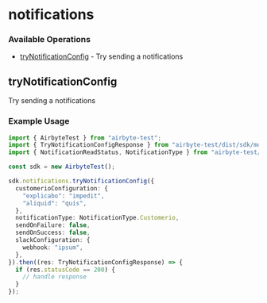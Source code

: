 # notifications

### Available Operations

* [tryNotificationConfig](#trynotificationconfig) - Try sending a notifications

## tryNotificationConfig

Try sending a notifications

### Example Usage

```typescript
import { AirbyteTest } from "airbyte-test";
import { TryNotificationConfigResponse } from "airbyte-test/dist/sdk/models/operations";
import { NotificationReadStatus, NotificationType } from "airbyte-test/dist/sdk/models/shared";

const sdk = new AirbyteTest();

sdk.notifications.tryNotificationConfig({
  customerioConfiguration: {
    "explicabo": "impedit",
    "aliquid": "quis",
  },
  notificationType: NotificationType.Customerio,
  sendOnFailure: false,
  sendOnSuccess: false,
  slackConfiguration: {
    webhook: "ipsum",
  },
}).then((res: TryNotificationConfigResponse) => {
  if (res.statusCode == 200) {
    // handle response
  }
});
```
